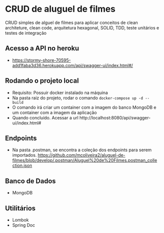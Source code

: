 # CRUD de aluguel de filmes

CRUD simples de alguel de filmes para aplicar conceitos de clean architeture, clean code, arquitetura hexagonal, SOLID, TDD, teste unitários e testes de integração

## Acesso a API no heroku

- https://stormy-shore-70595-add1faba3d36.herokuapp.com/api/swagger-ui/index.html#/

## Rodando o projeto local

- Requisito: Possuir docker instalado na máquina
- Na pasta raiz do projeto, rodar o comando ```docker-compose up -d --build```
- O comando irá criar um container com a imagem do banco MongoDB e um container com a imagem da aplicação
- Quando concluído. Acessar a url http://localhost:8080/api/swagger-ui/index.html#

## Endpoints
- Na pasta .postman, se encontra a coleção dos endpoints para serem importados. https://github.com/mcoliveira2/aluguel-de-filmes/blob/develop/.postman/Aluguel%20de%20Filmes.postman_collection.json

## Banco de Dados
- MongoDB

## Utilitários
- Lombok
- Spring Doc
